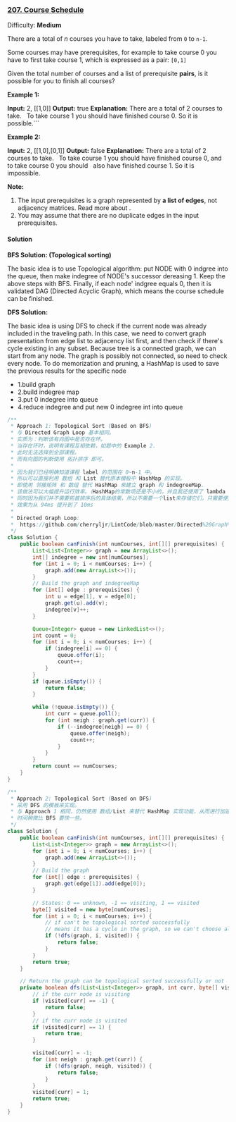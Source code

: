 ### [207\. Course Schedule](https://leetcode.com/problems/course-schedule/description/)

Difficulty: **Medium**



There are a total of _n_ courses you have to take, labeled from `0` to `n-1`.

Some courses may have prerequisites, for example to take course 0 you have to first take course 1, which is expressed as a pair: `[0,1]`

Given the total number of courses and a list of prerequisite **pairs**, is it possible for you to finish all courses?

**Example 1:**


**Input:** 2, [[1,0]] 
**Output:** true
**Explanation:** There are a total of 2 courses to take. 
             To take course 1 you should have finished course 0\. So it is possible.```

**Example 2:**

**Input:** 2, [[1,0],[0,1]]
**Output:** false
**Explanation:** There are a total of 2 courses to take. 
             To take course 1 you should have finished course 0, and to take course 0 you should
             also have finished course 1\. So it is impossible.


**Note:**

1.  The input prerequisites is a graph represented by **a list of edges**, not adjacency matrices. Read more about .
2.  You may assume that there are no duplicate edges in the input prerequisites.



#### Solution

**BFS Solution: (Topological sorting)**

The basic idea is to use Topological algorithm: put NODE with 0 indgree into the queue, then make indegree of NODE's successor dereasing 1. Keep the above steps with BFS.
Finally, if each node' indgree equals 0, then it is validated DAG (Directed Acyclic Graph), which means the course schedule can be finished.

**DFS Solution:**

The basic idea is using DFS to check if the current node was already included in the traveling path. In this case, we need to convert graph presentation from edge list to adjacency list first, and then check if there's cycle existing in any subset. Because tree is a connected graph, we can start from any node.
The graph is possibly not connected, so need to check every node.
To do memorization and pruning, a HashMap is used to save the previous results for the specific node

* 1.build graph
* 2.build indegree map
* 3.put 0 indegree into queue
* 4.reduce indegree and put new 0 indegree int into queue


```java
/**
 * Approach 1: Topological Sort (Based on BFS)
 * 与 Directed Graph Loop 基本相同。
 * 实质为：判断该有向图中是否存在环。
 * 当存在环时，说明有课程互相依赖，如题中的 Example 2.
 * 此时无法选择到全部课程。
 * 而有向图的判断使用 拓扑排序 即可。
 *
 * 因为我们已经明确知道课程 label 的范围在 0~n-1 中。
 * 所以可以直接利用 数组 和 List 替代原本模板中 HashMap 的实现。
 * 即使用 邻接矩阵 和 数组 替代 HashMap 来建立 graph 和 indegreeMap.
 * 该做法可以大幅提升运行效率。（HashMap的常数项还是不小的，并且我还使用了 lambda expression）
 * 同时因为我们并不需要拓普排序后的具体结果，所以不需要一个list来存储它们，只需要使用一个 count 用于计数即可。
 * 效果为从 94ms 提升到了 10ms
 *
 * Directed Graph Loop:
 *  https://github.com/cherryljr/LintCode/blob/master/Directed%20Graph%20Loop.java
 */
class Solution {
    public boolean canFinish(int numCourses, int[][] prerequisites) {
        List<List<Integer>> graph = new ArrayList<>();
        int[] indegree = new int[numCourses];
        for (int i = 0; i < numCourses; i++) {
            graph.add(new ArrayList<>());
        }
        // Build the graph and indegreeMap
        for (int[] edge : prerequisites) {
            int u = edge[1], v = edge[0];
            graph.get(u).add(v);
            indegree[v]++;
        }

        Queue<Integer> queue = new LinkedList<>();
        int count = 0;
        for (int i = 0; i < numCourses; i++) {
            if (indegree[i] == 0) {
                queue.offer(i);
                count++;
            }
        }
        if (queue.isEmpty()) {
            return false;
        }

        while (!queue.isEmpty()) {
            int curr = queue.poll();
            for (int neigh : graph.get(curr)) {
                if (--indegree[neigh] == 0) {
                    queue.offer(neigh);
                    count++;
                }
            }
        }
        return count == numCourses;
    }
}

/**
 * Approach 2: Topological Sort (Based on DFS)
 * 采用 DFS 的模板来实现。
 * 与 Approach 1 相同，仍然使用 数组/List 来替代 HashMap 实现功能，从而进行加速。
 * 时间稍微比 BFS 要快一些。
 */
class Solution {
    public boolean canFinish(int numCourses, int[][] prerequisites) {
        List<List<Integer>> graph = new ArrayList<>();
        for (int i = 0; i < numCourses; i++) {
            graph.add(new ArrayList<>());
        }
        // Build the graph
        for (int[] edge : prerequisites) {
            graph.get(edge[1]).add(edge[0]);
        }

        // States: 0 == unknown, -1 == visiting, 1 == visited
        byte[] visited = new byte[numCourses];
        for (int i = 0; i < numCourses; i++) {
            // if can't be topological sorted successfully
            // means it has a cycle in the graph, so we can't choose all courses
            if (!dfs(graph, i, visited)) {
                return false;
            }
        }
        return true;
    }

    // Return the graph can be topological sorted successfully or not
    private boolean dfs(List<List<Integer>> graph, int curr, byte[] visited) {
        // if the curr node is visiting
        if (visited[curr] == -1) {
            return false;
        }
        // if the curr node is visited
        if (visited[curr] == 1) {
            return true;
        }

        visited[curr] = -1;
        for (int neigh : graph.get(curr)) {
            if (!dfs(graph, neigh, visited)) {
                return false;
            }
        }
        visited[curr] = 1;
        return true;
    }
}
```